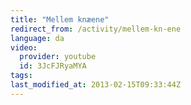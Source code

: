 ```yaml
---
title: "Mellem knæene"
redirect_from: /activity/mellem-kn-ene
language: da
video:
  provider: youtube
  id: 3JcFJRyaMYA
tags:
last_modified_at: 2013-02-15T09:33:44Z
---
```



